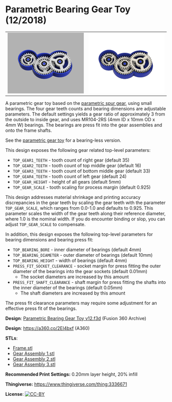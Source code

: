 # Parametric Bearing Gear Toy (12/2018)

<table>
<tr>
<td><a href="images/rendering1.png"><img src="images/rendering1.thumb.png" alt="Rendering 1"/></a></td>
<td><a href="images/rendering2.png"><img src="images/rendering2.thumb.png" alt="Rendering 2"/></a></td>
</tr>
</table>

A parametric gear toy based on the [parametric spur gear](https://github.com/vsergeev/3d-gears/tree/master/parametric-spur-gear), using small bearings. The four gear teeth counts and bearing dimensions are adjustable parameters. The default settings yields a gear ratio of approximately 3 from the outside to inside gear, and uses MR104-2RS (4mm ID x 10mm OD x 4mm W) bearings. The bearings are press fit into the gear assemblies and onto the frame shafts.

See the [parametric gear toy](/parametric-gear-toy) for a bearing-less version.

This design exposes the following gear related top-level parameters:

* `TOP_GEAR1_TEETH` - tooth count of right gear (default 35)
* `TOP_GEAR2_TEETH` - tooth count of top middle gear (default 16)
* `TOP_GEAR3_TEETH` - tooth count of bottom middle gear (default 33)
* `TOP_GEAR4_TEETH` - tooth count of left gear (default 24)
* `TOP_GEAR_HEIGHT` - height of all gears (default 5mm)
* `TOP_GEAR_SCALE` - tooth scaling for process margin (default 0.925)

This design addresses material shrinkage and printing accuracy discrepancies in the gear teeth by scaling the gear teeth with the parameter `TOP_GEAR_SCALE`, which ranges from 0.0-1.0 and defaults to 0.925. This parameter scales the width of the gear teeth along their reference diameter, where 1.0 is the nominal width. If you do encounter binding or slop, you can adjust `TOP_GEAR_SCALE` to compensate.

In addition, this design exposes the following top-level parameters for bearing dimensions and bearing press fit:

* `TOP_BEARING_BORE` - inner diameter of bearings (default 4mm)
* `TOP_BEARING_DIAMETER` - outer diameter of bearings (default 10mm)
* `TOP_BEARING_HEIGHT` - width of bearings (default 4mm)
* `PRESS_FIT_SOCKET_CLEARANCE` - socket margin for press fitting the outer diameter of the bearings into the gear sockets (default 0.01mm)
    * The socket diameters are increased by this amount
* `PRESS_FIT_SHAFT_CLEARANCE` - shaft margin for press fitting the shafts into the inner diameter of the bearings (default 0.05mm)
    * The shaft diameters are increased by this amount

The press fit clearance parameters may require some adjustment for an effective press fit of the bearings.

**Design**: [Parametric Bearing Gear Toy v12.f3d](Parametric%20Bearing%20Gear%20Toy%20v12.f3d) (Fusion 360 Archive)

**Design**: https://a360.co/2EI4bxf (A360)

**STLs**:

  * [Frame.stl](stls/Frame.stl)
  * [Gear Assembly 1.stl](stls/Gear%20Assembly%201.stl)
  * [Gear Assembly 2.stl](stls/Gear%20Assembly%202.stl)
  * [Gear Assembly 3.stl](stls/Gear%20Assembly%203.stl)

**Recommended Print Settings:** 0.20mm layer height, 20% infill

**Thingiverse:** https://www.thingiverse.com/thing:3336671

**License**: [![CC-BY](https://i.creativecommons.org/l/by/4.0/80x15.png)](http://creativecommons.org/licenses/by/4.0/)
